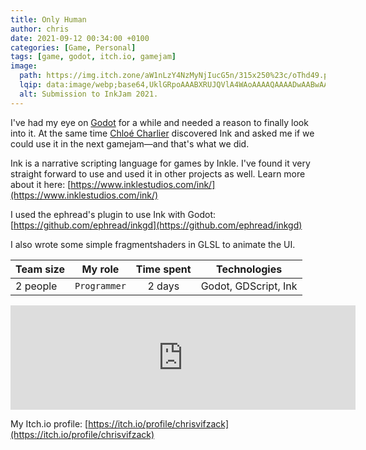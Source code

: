 ```yaml
---
title: Only Human
author: chris
date: 2021-09-12 00:34:00 +0100
categories: [Game, Personal]
tags: [game, godot, itch.io, gamejam]
image:
  path: https://img.itch.zone/aW1nLzY4NzMyNjIucG5n/315x250%23c/oThd49.png
  lqip: data:image/webp;base64,UklGRpoAAABXRUJQVlA4WAoAAAAQAAAADwAABwAAQUxQSDIAAAARL0AmbZurmr57yyIiqE8oiG0bejIYEQTgqiDA9vqnsUSI6H+oAERp2HZ65qP/VIAWAFZQOCBCAAAA8AEAnQEqEAAIAAVAfCWkAALp8sF8rgRgAP7o9FDvMCkMde9PK7euH5M1m6VWoDXf2FkP3BqV0ZYbO6NA/VFIAAAA
  alt: Submission to InkJam 2021.
---
```


I've had my eye on [Godot](https://godotengine.org/) for a while and needed a reason to finally look into it. At the same time [Chloé Charlier](https://lady-c.github.io/portfolio-chloe-charlier/index.html) discovered Ink and asked me if we could use it in the next gamejam—and that's what we did.

Ink is a narrative scripting language for games by Inkle. I've found it very straight forward to use and used it in other projects as well.
Learn more about it here: [https://www.inklestudios.com/ink/](https://www.inklestudios.com/ink/)

I used the ephread's plugin to use Ink with Godot: [https://github.com/ephread/inkgd](https://github.com/ephread/inkgd)

I also wrote some simple fragmentshaders in GLSL to animate the UI.


| Team size | My role          | Time spent   | Technologies |
|-----------|:----------------:|:------------:|:------------:|
| 2 people  | `Programmer`     | 2 days       | Godot, GDScript, Ink   |

<iframe src="https://itch.io/embed/1178572?linkback=true&amp;bg_color=222222&amp;fg_color=eeeeee&amp;border_color=363636" width="552" height="167" frameborder="0"><a href="https://lady-c.itch.io/onlyhuman">Only Human by Lady_C, ChrisVifzack</a></iframe>

My Itch.io profile: [https://itch.io/profile/chrisvifzack](https://itch.io/profile/chrisvifzack)